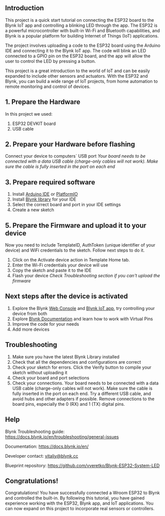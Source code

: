 ## Introduction
This project is a quick start tutorial on connecting the ESP32 board to the Blynk IoT app and controlling a blinking LED through the app. The ESP32 is a powerful microcontroller with built-in Wi-Fi and Bluetooth capabilities, and Blynk is a popular platform for building Internet of Things (IoT) applications.

The project involves uploading a code to the ESP32 board using the Arduino IDE and connecting it to the Blynk IoT app. The code will blink an LED connected to a GPIO pin on the ESP32 board, and the app will allow the user to control the LED by pressing a button.

This project is a great introduction to the world of IoT and can be easily expanded to include other sensors and actuators. With the ESP32 and Blynk, you can build a wide range of IoT projects, from home automation to remote monitoring and control of devices.
## 1. Prepare the Hardware
In this project we used:
1. ESP32 DEVKIT board
2. USB cable

## 2. Prepare your Hardware before flashing
Connect your device to computers` USB port
_Your board needs to be connected with a data USB cable (charge-only cables will not work). Make sure the cable is fully inserted in the port on each end_
## 3. Prepare required software
1. Install  [Arduino IDE](https://docs.arduino.cc/software/ide-v1/tutorials/Windows) or [PlatformIO](https://platformio.org/install)
2. Install [Blynk library](https://docs.blynk.io/en/blynk-library-firmware-api/installation) for your IDE
3. Select the correct board and port in your IDE settings
4. Create a new sketch
## 5. Prepare the Firmware and upload it to your device
Now you need to include TemplateID, AuthToken (unique identifier of your device) and WiFi credentials to the sketch. Follow next steps to do it.
1. Click on the Activate device action in Template Home tab.
2. Enter the Wi-Fi credentials your device will use
3. Copy the sketch and paste it to the IDE
4. Flash your device
_Check Troubleshooting section if you can't upload the firmware_
## Next steps after the device is activated
1. Explore the Blynk [Web Console](blynk.cloud) and [Blynk IoT app](https://docs.blynk.io/en/downloads/blynk-apps-for-ios-and-android), try controlling your device from both
2. Explore [Blynk Documentation](https://docs.blynk.io/en/getting-started/using-virtual-pins-to-control-physical-devices) and learn how to work with Virtual Pins
3. Improve the code for your needs
4. Add more devices
## Troubleshooting
1. Make sure you have the latest Blynk Library installed
2. Check that all the dependencies and configurations are correct
3. Check your sketch for errors. Click the Verify button to compile your sketch without uploading it
4. Check your board and port selections
5. Check your connections. Your board needs to be connected with a data USB cable (charge-only cables will not work). Make sure the cable is fully inserted in the port on each end. Try a different USB cable, and avoid hubs and other adapters if possible. Remove connections to the board pins, especially the 0 (RX) and 1 (TX) digital pins.

## Help
Blynk Troubleshooting guide: https://docs.blynk.io/en/troubleshooting/general-issues

Documentation: https://docs.blynk.io/en/

Developer contact: vitaliy@blynk.cc

Blueprint repository: https://github.com/vveretko/Blynk-ESP32-System-LED

## Congratulations!
Congratulations! You have successfully connected a Wroom ESP32 to Blynk and controlled the built-in. By following this tutorial, you have gained experience working with the ESP32, Blynk app, and IoT applications. You can now expand on this project to incorporate real sensors or controllers.
